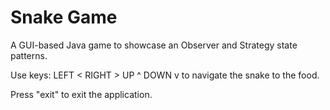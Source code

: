 # Snake Game

A GUI-based Java game to showcase an Observer and Strategy state patterns.

Use keys:
LEFT <
RIGHT >
UP ^
DOWN v to navigate the snake to the food.

Press "exit" to exit the application.
